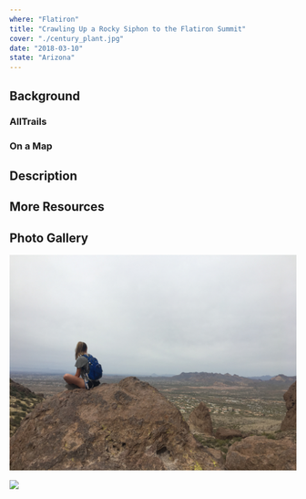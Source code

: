 ```yaml
---
where: "Flatiron"
title: "Crawling Up a Rocky Siphon to the Flatiron Summit"
cover: "./century_plant.jpg"
date: "2018-03-10"
state: "Arizona"
---
```


## Background

### AllTrails

### On a Map

## Description

## More Resources

## Photo Gallery

![](./me.jpg)

![](./siphon.jpg)